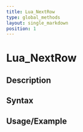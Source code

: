 ```yaml
---
title: Lua_NextRow
type: global_methods
layout: single_markdown
position: 1
---
```


# Lua_NextRow

## Description

## Syntax

## Usage/Example


